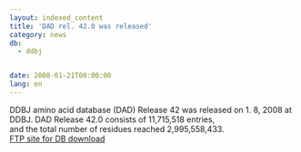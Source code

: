 ```yaml
---
layout: indexed_content
title: 'DAD rel. 42.0 was released'
category: news
db:
  - ddbj


date: 2008-01-21T00:00:00
lang: en
---
```


DDBJ amino acid database (DAD) Release 42 was released on 1. 8, 2008 at DDBJ. DAD Release 42.0 consists of 11,715,518 entries,<br> and the total number of residues reached 2,995,558,433.<br><a href="/services/index-e.html ">FTP site for DB download</a>
